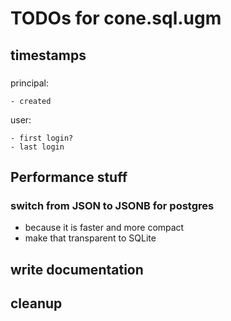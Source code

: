 # TODOs for cone.sql.ugm

## timestamps

###
 
 principal:
   
    - created
    
 user:
 
    - first login?
    - last login
    
## Performance stuff

### switch from JSON to JSONB for postgres

- because it is faster and more compact
- make that transparent to SQLite

## write documentation

## cleanup

 
